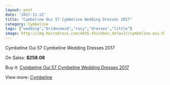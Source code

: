 ```yaml
---
layout: post
date: '2017-11-22'
title: "Cymbeline Oui 57 Cymbeline Wedding Dresses 2017"
category: Cymbeline
tags: ["wedding","bridesmaid","rosy","dresses","little"]
image: http://img.hectodress.com/4935-thickbox_default/cymbeline-oui-57-cymbeline-wedding-dresses-2013.jpg
---
```

Cymbeline Oui 57 Cymbeline Wedding Dresses 2017

On Sales: **$258.08**
<a href="https://www.hectodress.com/cymbeline/2522-cymbeline-oui-57-cymbeline-wedding-dresses-2013.html"><amp-img layout="responsive" width="600" height="600" src="//img.hectodress.com/4935-thickbox_default/cymbeline-oui-57-cymbeline-wedding-dresses-2013.jpg" alt="Cymbeline Oui 57 Cymbeline Wedding Dresses 2017 0" /></a>

Buy it: [Cymbeline Oui 57 Cymbeline Wedding Dresses 2017](https://www.hectodress.com/cymbeline/2522-cymbeline-oui-57-cymbeline-wedding-dresses-2013.html "Cymbeline Oui 57 Cymbeline Wedding Dresses 2017")

View more: [Cymbeline](https://www.hectodress.com/43-cymbeline "Cymbeline")